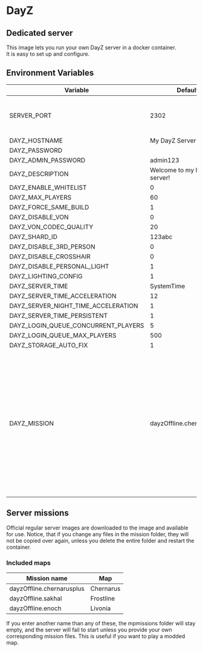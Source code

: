 # DayZ
## Dedicated server
This image lets you run your own DayZ server in a docker container.<br>
It is easy to set up and configure.

## Environment Variables
| Variable      | Default   | Required  | Description   |
| ---------     | --------  | --------- | ---------     |
| SERVER_PORT   | 2302      | Optional  | Sets the server port to be used for the game |
| DAYZ_HOSTNAME | My DayZ Server | Optional | |
| DAYZ_PASSWORD |  | Optional | |
| DAYZ_ADMIN_PASSWORD | admin123 | Optional | |
| DAYZ_DESCRIPTION | Welcome to my DayZ server! | Optional | |
| DAYZ_ENABLE_WHITELIST | 0 | Optional | |
| DAYZ_MAX_PLAYERS | 60 | Optional | |
| DAYZ_FORCE_SAME_BUILD | 1 | Optional | |
| DAYZ_DISABLE_VON | 0 | Optional | |
| DAYZ_VON_CODEC_QUALITY | 20 | Optional | |
| DAYZ_SHARD_ID | 123abc | Optional | |
| DAYZ_DISABLE_3RD_PERSON | 0 | Optional | |
| DAYZ_DISABLE_CROSSHAIR | 0 | Optional | |
| DAYZ_DISABLE_PERSONAL_LIGHT | 1 | Optional | |
| DAYZ_LIGHTING_CONFIG | 1 | Optional | |
| DAYZ_SERVER_TIME | SystemTime | Optional | |
| DAYZ_SERVER_TIME_ACCELERATION | 12 | Optional | |
| DAYZ_SERVER_NIGHT_TIME_ACCELERATION | 1 | Optional | |
| DAYZ_SERVER_TIME_PERSISTENT | 1 | Optional | |
| DAYZ_LOGIN_QUEUE_CONCURRENT_PLAYERS | 5 | Optional | |
| DAYZ_LOGIN_QUEUE_MAX_PLAYERS | 500 | Optional | |
| DAYZ_STORAGE_AUTO_FIX | 1 | Optional | |
| DAYZ_MISSION  | dayzOffline.chernarusplus | Optional | Defines the map played on the server. If the selected mission is not one of the available missions (see "Server missions" section), the missions folder will stay empty. |

## Server missions
Official regular server images are downloaded to the image and available for use.
Notice, that if you change any files in the mission folder, they will not be copied over again, unless you delete the entire folder and restart the container.

### Included maps
| Mission name | Map |
| ----------- | ----- |
| dayzOffline.chernarusplus | Chernarus |
| dayzOffline.sakhal | Frostline |
| dayzOffline.enoch | Livonia |

If you enter another name than any of these, the mpmissions folder will stay empty, and the server will fail to start unless you provide your own corresponding mission files. This is useful if you want to play a modded map.